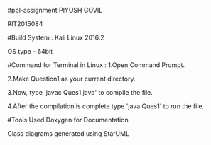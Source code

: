 #ppl-assignment
PIYUSH GOVIL 

RIT2015084

#Build System :
Kali Linux 2016.2

OS type - 64bit

#Command for Terminal in Linux :
1.Open Command Prompt.                                

2.Make Question1 as your current directory. 

3.Now, type 'javac Ques1.java' to compile the file.

4.After the compilation is complete type 'java Ques1' to run the file.

#Tools Used
Doxygen for Documentation

Class diagrams generated using StarUML
